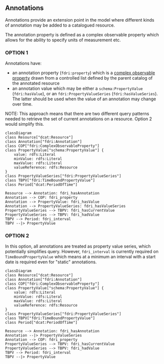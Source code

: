 ## Annotations

Annotations provide an extension point in the model where different kinds of annotation may be added to a catalogued resource.

The annotation property is defined as a complex observable property which allows for the ability to specify units of measurement etc.

### OPTION 1

Annotations have:
* an annotation property (`fdri:property`) which is a [complex observable property](observations-observable-properties.md) drawn from a controlled list defined by the parent catalog of the annotated resource
* an annotation value which may be either a `schema:PropertyValue` (`fdri:hasValue`), or an `fdri:PropertyValueSeries` (`fdri:hasValueSeries`). The latter should be used when the value of an annotation may change over time. 

NOTE: This approach means that there are two different query patterns needed to retrieve the set of current annotations on a resource. Option 2 would simplify this. 

```mermaid
classDiagram
class Resource["dcat:Resource"]
class Annotation["fdri:Annotation"]
class COP["fdri:ComplexObservableProperty"]
class PropertyValue["schema:PropertyValue"] {
    value: rdfs:Literal
    minValue: rdfs:Literal
    maxValue: rdfs:Literal
    valueReference: rdfs:Resource
}
class PropertyValueSeries["fdri:PropertyValueSeries"]
class TBPV["fdri:TimeBoundPropertyValue"]
class Period["dcat:PeriodOfTime"]

Resource --> Annotation: fdri_hasAnnotation
Annotation --> COP: fdri_property
Annotation --> PropertyValue: fdri_hasValue
Annotation --> PropertyValueSeries: fdri_hasValueSeries
PropertyValueSeries --> TBPV: fdri_hasCurrentValue
PropertyValueSeries --> TBPV: fdri_hadValue
TBPV --> Period: fdri_interval
TBPV --|> PropertyValue
```

### OPTION 2

In this option, all annotations are treated as property value series, which potentially simplifies query. However, `fdri_interval` is currently required on `TimeBoundPropertyValue` which means at a minimum an interval with a start date is required even for "static" annotations.

```mermaid
classDiagram
class Resource["dcat:Resource"]
class Annotation["fdri:Annotation"]
class COP["fdri:ComplexObservableProperty"]
class PropertyValue["schema:PropertyValue"] {
    value: rdfs:Literal
    minValue: rdfs:Literal
    maxValue: rdfs:Literal
    valueReference: rdfs:Resource
}
class PropertyValueSeries["fdri:PropertyValueSeries"]
class TBPV["fdri:TimeBoundPropertyValue"]
class Period["dcat:PeriodOfTime"]

Resource --> Annotation: fdri_hasAnnotation
Annotation --|> PropertyValueSeries
Annotation --> COP: fdri_property
PropertyValueSeries --> TBPV: fdri_hasCurrentValue
PropertyValueSeries --> TBPV: fdri_hadValue
TBPV --> Period: fdri_interval
TBPV --|> PropertyValue
```

